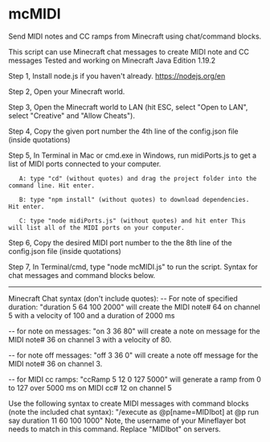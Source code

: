 # mcMIDI
 Send MIDI notes and CC ramps from Minecraft using chat/command blocks.

This script can use Minecraft chat messages to create MIDI note and CC messages
Tested and working on Minecraft Java Edition 1.19.2
 
Step 1, Install node.js if you haven't already. https://nodejs.org/en 

Step 2, Open your Minecraft world.

Step 3, Open the  Minecraft world to LAN (hit ESC, select "Open to LAN", select "Creative" and "Allow Cheats").

Step 4, Copy the given port number the 4th line of the config.json file (inside quotations)

Step 5, In Terminal in Mac or cmd.exe in Windows, run midiPorts.js to get a list of MIDI ports connected to your computer.
      
       A: type "cd" (without quotes) and drag the project folder into the command line. Hit enter. 
      
       B: type "npm install" (without quotes) to download dependencies. Hit enter.
       
       C: type "node midiPorts.js" (without quotes) and hit enter This will list all of the MIDI ports on your computer.

Step 6, Copy the desired MIDI port number to the the 8th line of the config.json file (inside quotations)

Step 7, In Terminal/cmd, type "node mcMIDI.js" to run the script. Syntax for chat messages and command blocks below.

----------------

Minecraft Chat syntax (don't include quotes):
-- For note of specified duration: "duration 5 64 100 2000"
        will create the MIDI note# 64 on channel 5 with a velocity of 100 and a duration of 2000 ms

-- for note on messages: "on 3 36 80" 
        will create a note on message for the MIDI note# 36 on channel 3 with a velocity of 80.

-- for note off messages: "off 3 36 0"
        will create a note off message for the MIDI note# 36 on channel 3.

-- for MIDI cc ramps: "ccRamp 5 12 0 127 5000"
        will generate a ramp from 0 to 127 over 5000 ms on MIDI cc# 12 on channel 5

Use the following syntax to create MIDI messages with command blocks (note the included chat syntax):
"/execute as @p[name=MIDIbot] at @p run say duration 11 60 100 1000"
Note, the username of your Mineflayer bot needs to match in this command. Replace "MIDIbot" on servers.